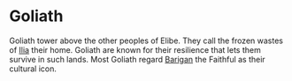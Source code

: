# Goliath

Goliath tower above the other peoples of Elibe.
They call the frozen wastes of [Ilia](../nations/Ilia.md) their home.
Goliath are known for their resilience that lets them survive in such lands.
Most Goliath regard [Barigan](../gods/Barigan.md) the Faithful as their cultural icon.
